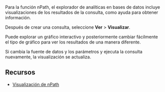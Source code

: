 Para la función nPath, el explorador de analíticas en bases de datos incluye visualizaciones de los resultados de la consulta, como ayuda para obtener información.

Después de crear una consulta, seleccione **Ver** \> **Visualizar**.

Puede explorar un gráfico interactivo y posteriormente cambiar fácilmente el tipo de gráfico para ver los resultados de una manera diferente.

Si cambia la fuente de datos y los parámetros y ejecuta la consulta nuevamente, la visualización se actualiza.

Recursos
--------

-   [Visualización de nPath](https://docs.teradata.com/access/sources/dita/topic?dita:topicPath=uwn1695858297768.dita)
